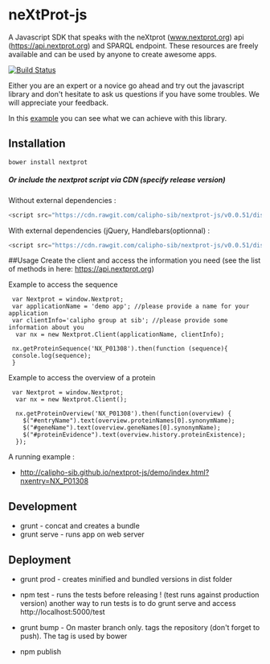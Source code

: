 # neXtProt-js

A Javascript SDK that speaks with the neXtprot (www.nextprot.org) api (https://api.nextprot.org) and SPARQL endpoint. These resources are freely available and can be used by anyone to create awesome apps.

[![Build Status](https://travis-ci.org/calipho-sib/nextprot-js.svg?branch=develop)](https://travis-ci.org/calipho-sib/nextprot-js)


Either you are an expert or a novice go ahead and try out the javascript library and don't hesitate to ask us questions if you have some troubles. We will appreciate your feedback.

In this [example](https://cdn.rawgit.com/calipho-sib/nextprot-viewers/v0.1.0/sequence/app/index.html?nxentry=NX_P01308&inputOption=true) you can see what we can achieve with this library.

## Installation 
```
bower install nextprot
```

##### Or include the nextprot script via CDN (specify release version)

Without external dependencies :
```javascript
<script src="https://cdn.rawgit.com/calipho-sib/nextprot-js/v0.0.51/dist/nextprot.min.js"></script>
```
With external dependencies (jQuery, Handlebars(optionnal) :
```javascript
<script src="https://cdn.rawgit.com/calipho-sib/nextprot-js/v0.0.51/dist/nextprot.bundle.js"></script>
```


##Usage
Create the client and access the information you need (see the list of methods in here: https://api.nextprot.org)

Example to access the sequence
```
 var Nextprot = window.Nextprot;
 var applicationName = 'demo app'; //please provide a name for your application
 var clientInfo='calipho group at sib'; //please provide some information about you
  var nx = new Nextprot.Client(applicationName, clientInfo);

 nx.getProteinSequence('NX_P01308').then(function (sequence){
 console.log(sequence);
 }
```

Example to access the overview of a protein
```
 var Nextprot = window.Nextprot;
  var nx = new Nextprot.Client();

  nx.getProteinOverview('NX_P01308').then(function(overview) {
    $("#entryName").text(overview.proteinNames[0].synonymName);
    $("#geneName").text(overview.geneNames[0].synonymName);
    $("#proteinEvidence").text(overview.history.proteinExistence);
  });

```

A running example : 
  * http://calipho-sib.github.io/nextprot-js/demo/index.html?nxentry=NX_P01308


## Development

* grunt - concat and creates a bundle
* grunt serve - runs app on web server


## Deployment 

* grunt prod - creates minified and bundled versions in dist folder
* npm test - runs the tests before releasing ! (test runs against production version)
another way to run tests is to do grunt serve and access http://localhost:5000/test

* grunt bump - On master branch only. tags the repository (don't forget to push). The tag is used by bower
* npm publish
